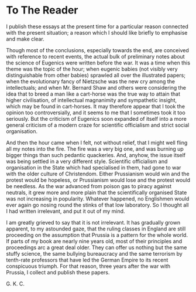 # To The Reader

I publish these essays at the present time for a particular reason connected with the present situation; a reason which I should like briefly to emphasise and make clear.

Though most of the conclusions, especially towards the end, are conceived with reference to recent events, the actual bulk of preliminary notes about the science of Eugenics were written before the war. It was a time when this theme was the topic of the hour; when eugenic babies (not visibly very distinguishable from other babies) sprawled all over the illustrated papers; when the evolutionary fancy of Nietzsche was the new cry among the intellectuals; and when Mr. Bernard Shaw and others were considering the idea that to breed a man like a cart-horse was the true way to attain that higher civilisation, of intellectual magnanimity and sympathetic insight, which may be found in cart-horses. It may therefore appear that I took the opinion too controversially, and it seems to me that I sometimes took it too seriously. But the criticism of Eugenics soon expanded of itself into a more general criticism of a modern craze for scientific officialism and strict social organisation.

And then the hour came when I felt, not without relief, that I might well fling all my notes into the fire. The fire was a very big one, and was burning up bigger things than such pedantic quackeries. And, anyhow, the issue itself was being settled in a very different style. Scientific officialism and organisation in the State which had specialised in them, had gone to war with the older culture of Christendom. Either Prussianism would win and the protest would be hopeless, or Prussianism would lose and the protest would be needless. As the war advanced from poison gas to piracy against neutrals, it grew more and more plain that the scientifically organised State was not increasing in popularity. Whatever happened, no Englishmen would ever again go nosing round the stinks of that low laboratory. So I thought all I had written irrelevant, and put it out of my mind.

I am greatly grieved to say that it is not irrelevant. It has gradually grown apparent, to my astounded gaze, that the ruling classes in England are still proceeding on the assumption that Prussia is a pattern for the whole world. If parts of my book are nearly nine years old, most of their principles and proceedings arc a great deal older. They can offer us nothing but the same stuffy science, the same bullying bureaucracy and the same terrorism by tenth-rate professors that have led the German Empire to its recent conspicuous triumph. For that reason, three years after the war with Prussia, I collect and publish these papers.

G. K. C.
